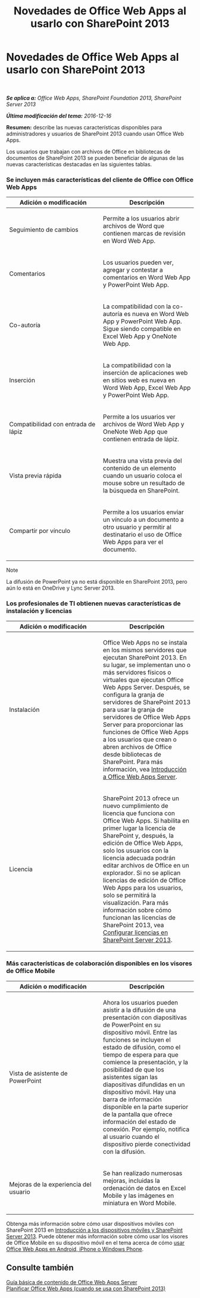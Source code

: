 ﻿---
title: Novedades de Office Web Apps al usarlo con SharePoint 2013
TOCTitle: Novedades de Office Web Apps al usarlo con SharePoint 2013
ms:assetid: fc26f45c-fdd2-45be-a924-c8a1c0a5924c
ms:mtpsurl: https://technet.microsoft.com/es-es/library/Dn455087(v=office.15)
ms:contentKeyID: 59152173
ms.date: 12/18/2017
mtps_version: v=office.15
ms.translationtype: HT
---

# Novedades de Office Web Apps al usarlo con SharePoint 2013

 

_**Se aplica a:** Office Web Apps, SharePoint Foundation 2013, SharePoint Server 2013_

_**Última modificación del tema:** 2016-12-16_

**Resumen:** describe las nuevas características disponibles para administradores y usuarios de SharePoint 2013 cuando usan Office Web Apps.


Los usuarios que trabajan con archivos de Office en bibliotecas de documentos de SharePoint 2013 se pueden beneficiar de algunas de las nuevas características destacadas en las siguientes tablas.

### Se incluyen más características del cliente de Office con Office Web Apps

<table>
<colgroup>
<col style="width: 50%" />
<col style="width: 50%" />
</colgroup>
<thead>
<tr class="header">
<th>Adición o modificación</th>
<th>Descripción</th>
</tr>
</thead>
<tbody>
<tr class="odd">
<td><p>Seguimiento de cambios</p></td>
<td><p>Permite a los usuarios abrir archivos de Word que contienen marcas de revisión en Word Web App.</p></td>
</tr>
<tr class="even">
<td><p>Comentarios</p></td>
<td><p>Los usuarios pueden ver, agregar y contestar a comentarios en Word Web App y PowerPoint Web App.</p></td>
</tr>
<tr class="odd">
<td><p>Co-autoría</p></td>
<td><p>La compatibilidad con la co-autoría es nueva en Word Web App y PowerPoint Web App. Sigue siendo compatible en Excel Web App y OneNote Web App.</p></td>
</tr>
<tr class="even">
<td><p>Inserción</p></td>
<td><p>La compatibilidad con la inserción de aplicaciones web en sitios web es nueva en Word Web App, Excel Web App y PowerPoint Web App.</p></td>
</tr>
<tr class="odd">
<td><p>Compatibilidad con entrada de lápiz</p></td>
<td><p>Permite a los usuarios ver archivos de Word Web App y OneNote Web App que contienen entrada de lápiz.</p></td>
</tr>
<tr class="even">
<td><p>Vista previa rápida</p></td>
<td><p>Muestra una vista previa del contenido de un elemento cuando un usuario coloca el mouse sobre un resultado de la búsqueda en SharePoint.</p></td>
</tr>
<tr class="odd">
<td><p>Compartir por vínculo</p></td>
<td><p>Permite a los usuarios enviar un vínculo a un documento a otro usuario y permitir al destinatario el uso de Office Web Apps para ver el documento.</p></td>
</tr>
</tbody>
</table>



> [!NOTE]
> La difusión de PowerPoint ya no está disponible en SharePoint 2013, pero aún lo está en OneDrive y Lync Server 2013.



### Los profesionales de TI obtienen nuevas características de instalación y licencias

<table>
<colgroup>
<col style="width: 50%" />
<col style="width: 50%" />
</colgroup>
<thead>
<tr class="header">
<th>Adición o modificación</th>
<th>Descripción</th>
</tr>
</thead>
<tbody>
<tr class="odd">
<td><p>Instalación</p></td>
<td><p>Office Web Apps no se instala en los mismos servidores que ejecutan SharePoint 2013. En su lugar, se implementan uno o más servidores físicos o virtuales que ejecutan Office Web Apps Server. Después, se configura la granja de servidores de SharePoint 2013 para usar la granja de servidores de Office Web Apps Server para proporcionar las funciones de Office Web Apps a los usuarios que crean o abren archivos de Office desde bibliotecas de SharePoint. Para más información, vea <a href="office-web-apps-server-overview.md">Introducción a Office Web Apps Server</a>.</p></td>
</tr>
<tr class="even">
<td><p>Licencia</p></td>
<td><p>SharePoint 2013 ofrece un nuevo cumplimiento de licencia que funciona con Office Web Apps. Si habilita en primer lugar la licencia de SharePoint y, después, la edición de Office Web Apps, solo los usuarios con la licencia adecuada podrán editar archivos de Office en un explorador. Si no se aplican licencias de edición de Office Web Apps para los usuarios, solo se permitirá la visualización. Para más información sobre cómo funcionan las licencias de SharePoint 2013, vea <a href="https://technet.microsoft.com/es-es/library/jj219627(v=office.15)">Configurar licencias en SharePoint Server 2013</a>.</p></td>
</tr>
</tbody>
</table>


### Más características de colaboración disponibles en los visores de Office Mobile

<table>
<colgroup>
<col style="width: 50%" />
<col style="width: 50%" />
</colgroup>
<thead>
<tr class="header">
<th>Adición o modificación</th>
<th>Descripción</th>
</tr>
</thead>
<tbody>
<tr class="odd">
<td><p>Vista de asistente de PowerPoint</p></td>
<td><p>Ahora los usuarios pueden asistir a la difusión de una presentación con diapositivas de PowerPoint en su dispositivo móvil. Entre las funciones se incluyen el estado de difusión, como el tiempo de espera para que comience la presentación, y la posibilidad de que los asistentes sigan las diapositivas difundidas en un dispositivo móvil. Hay una barra de información disponible en la parte superior de la pantalla que ofrece información del estado de conexión. Por ejemplo, notifica al usuario cuando el dispositivo pierde conectividad con la difusión.</p></td>
</tr>
<tr class="even">
<td><p>Mejoras de la experiencia del usuario</p></td>
<td><p>Se han realizado numerosas mejoras, incluidas la ordenación de datos en Excel Mobile y las imágenes en miniatura en Word Mobile.</p></td>
</tr>
</tbody>
</table>


Obtenga más información sobre cómo usar dispositivos móviles con SharePoint 2013 en [Introducción a los dispositivos móviles y SharePoint Server 2013](https://technet.microsoft.com/es-es/library/fp161351\(v=office.15\)). Puede obtener más información sobre cómo usar los visores de Office Mobile en su dispositivo móvil en el tema acerca de cómo [usar Office Web Apps en Android, iPhone o Windows Phone](http://office.microsoft.com/es-es/web-apps-help/usar-office-web-apps-en-android-iphone-o-windows-phone-ha010389583.aspx).

## Consulte también


[Guía básica de contenido de Office Web Apps Server](content-roadmap-for-office-web-apps-server.md)  
[Planificar Office Web Apps (cuando se usa con SharePoint 2013)](plan-office-web-apps-used-with-sharepoint-2013.md)  
  

[](plan-office-web-apps-used-with-sharepoint-2013.md)

